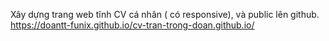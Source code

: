 Xây dựng trang web tĩnh CV cá nhân ( có responsive), và public lên github.
https://doantt-funix.github.io/cv-tran-trong-doan.github.io/
